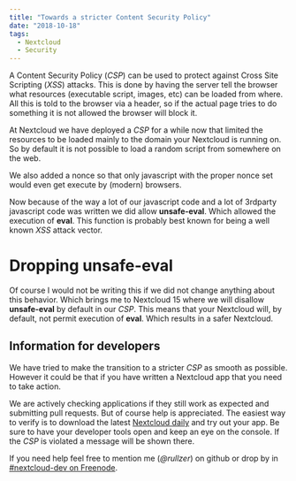 ```yaml
---
title: "Towards a stricter Content Security Policy"
date: "2018-10-18"
tags:
  - Nextcloud
  - Security
---
```


A Content Security Policy (*CSP*) can be used to protect against Cross Site Scripting (*XSS*) attacks. This is done by having the server tell the browser what resources (executable script, images, etc) can be loaded from where. All this is told to the browser via a header, so if the actual page tries to do something it is not allowed the browser will block it.

At Nextcloud we have deployed a *CSP* for a while now that limited the resources to be loaded mainly to the domain your Nextcloud is running on. So by default it is not possible to load a random script from somewhere on the web.

We also added a nonce so that only javascript with the proper nonce set would even get execute by (modern) browsers.

Now because of the way a lot of our javascript code and a lot of 3rdparty javascript code was written we did allow **unsafe-eval**. Which allowed the execution of **eval**. This function is probably best known for being a well known *XSS* attack vector.

# Dropping unsafe-eval

Of course I would not be writing this if we did not change anything about this behavior. Which brings me to Nextcloud 15 where we will disallow **unsafe-eval** by default in our *CSP*. This means that your Nextcloud will, by default, not permit execution of **eval**. Which results in a safer Nextcloud.

## Information for developers

We have tried to make the transition to a stricter *CSP* as smooth as possible. However it could be that if you have written a Nextcloud app that you need to take action.

We are actively checking applications if they still work as expected and submitting pull requests. But of course help is appreciated. The easiest way to verify is to download the latest [Nextcloud daily](https://download.nextcloud.com/server/daily/latest-master.zip) and try out your app. Be sure to have your developer tools open and keep an eye on the console. If the *CSP* is violated a message will be shown there.

If you need help feel free to mention me (*@rullzer*) on github or drop by in [#nextcloud-dev on Freenode](https://webchat.freenode.net/).
